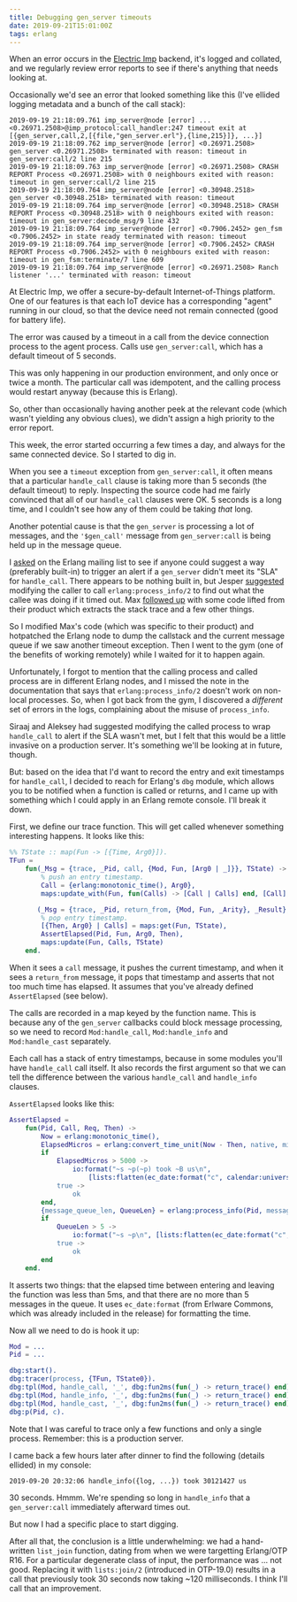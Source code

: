 ```yaml
---
title: Debugging gen_server timeouts
date: 2019-09-21T15:01:00Z
tags: erlang
---
```


When an error occurs in the [Electric Imp](https://electricimp.com) backend, it's logged and collated, and we regularly
review error reports to see if there's anything that needs looking at.

Occasionally we'd see an error that looked something like this (I've ellided logging metadata and a bunch of the call
stack):

```
2019-09-19 21:18:09.761 imp_server@node [error] ... <0.26971.2508>@imp_protocol:call_handler:247 timeout exit at [{gen_server,call,2,[{file,"gen_server.erl"},{line,215}]}, ...}]
2019-09-19 21:18:09.762 imp_server@node [error] <0.26971.2508> gen_server <0.26971.2508> terminated with reason: timeout in gen_server:call/2 line 215
2019-09-19 21:18:09.763 imp_server@node [error] <0.26971.2508> CRASH REPORT Process <0.26971.2508> with 0 neighbours exited with reason: timeout in gen_server:call/2 line 215
2019-09-19 21:18:09.764 imp_server@node [error] <0.30948.2518> gen_server <0.30948.2518> terminated with reason: timeout
2019-09-19 21:18:09.764 imp_server@node [error] <0.30948.2518> CRASH REPORT Process <0.30948.2518> with 0 neighbours exited with reason: timeout in gen_server:decode_msg/9 line 432
2019-09-19 21:18:09.764 imp_server@node [error] <0.7906.2452> gen_fsm <0.7906.2452> in state ready terminated with reason: timeout
2019-09-19 21:18:09.764 imp_server@node [error] <0.7906.2452> CRASH REPORT Process <0.7906.2452> with 0 neighbours exited with reason: timeout in gen_fsm:terminate/7 line 609
2019-09-19 21:18:09.764 imp_server@node [error] <0.26971.2508> Ranch listener '...' terminated with reason: timeout
```

At Electric Imp, we offer a secure-by-default Internet-of-Things platform. One of our features is that each IoT device
has a corresponding "agent" running in our cloud, so that the device need not remain connected (good for battery life).

The error was caused by a timeout in a call from the device connection process to the agent process. Calls use
`gen_server:call`, which has a default timeout of 5 seconds.

This was only happening in our production environment, and only once or twice a month. The particular call was
idempotent, and the calling process would restart anyway (because this is Erlang).

So, other than occasionally having another peek at the relevant code (which wasn't yielding any obvious clues), we
didn't assign a high priority to the error report.

This week, the error started occurring a few times a day, and always for the same connected device. So I started to dig
in.

When you see a `timeout` exception from `gen_server:call`, it often means that a particular `handle_call` clause is
taking more than 5 seconds (the default timeout) to reply. Inspecting the source code had me fairly convinced that all
of our `handle_call` clauses were OK. 5 seconds is a long time, and I couldn't see how any of them could be taking
_that_ long.

Another potential cause is that the `gen_server` is processing a lot of messages, and the `'$gen_call'` message from
`gen_server:call` is being held up in the message queue.

I [asked](http://erlang.org/pipermail/erlang-questions/2019-September/098444.html) on the Erlang mailing list to see if
anyone could suggest a way (preferably built-in) to trigger an alert if a `gen_server` didn't meet its "SLA" for
`handle_call`. There appears to be nothing built in, but Jesper
[suggested](http://erlang.org/pipermail/erlang-questions/2019-September/098446.html) modifying the caller to call
`erlang:process_info/2` to find out what the callee was doing if it timed out. Max [followed up](http://erlang.org/pipermail/erlang-questions/2019-September/098447.html) with some code lifted
from their product which extracts the stack trace and a few other things.

So I modified Max's code (which was specific to their product) and hotpatched the Erlang node to dump the callstack and
the current message queue if we saw another timeout exception. Then I went to the gym (one of the benefits of working
remotely) while I waited for it to happen again.

Unfortunately, I forgot to mention that the calling process and called process are in different Erlang nodes, and I
missed the note in the documentation that says that `erlang:process_info/2` doesn't work on non-local processes. So,
when I got back from the gym, I discovered a _different_ set of errors in the logs, complaining about the misuse of
`process_info`.

Siraaj and Aleksey had suggested modifying the called process to wrap `handle_call` to alert if the SLA wasn't met, but
I felt that this would be a little invasive on a production server. It's something we'll be looking at in future,
though.

But: based on the idea that I'd want to record the entry and exit timestamps for `handle_call`, I decided to reach for
Erlang's `dbg` module, which allows you to be notified when a function is called or returns, and I came up with
something which I could apply in an Erlang remote console. I'll break it down.

First, we define our trace function. This will get called whenever something interesting happens. It looks like this:

```erlang
%% TState :: map(Fun -> [{Time, Arg0}]).
TFun =
    fun(_Msg = {trace, _Pid, call, {Mod, Fun, [Arg0 | _]}}, TState) ->
        % push an entry timestamp.
        Call = {erlang:monotonic_time(), Arg0},
        maps:update_with(Fun, fun(Calls) -> [Call | Calls] end, [Call], TState);

       (_Msg = {trace, _Pid, return_from, {Mod, Fun, _Arity}, _Result}, TState) ->
        % pop entry timestamp.
        [{Then, Arg0} | Calls] = maps:get(Fun, TState),
        AssertElapsed(Pid, Fun, Arg0, Then),
        maps:update(Fun, Calls, TState)
    end.
```

When it sees a `call` message, it pushes the current timestamp, and when it sees a `return_from` message, it pops that
timestamp and asserts that not too much time has elapsed. It assumes that you've already defined `AssertElapsed` (see
below).

The calls are recorded in a map keyed by the function name. This is because any of the `gen_server` callbacks could
block message processing, so we need to record `Mod:handle_call`, `Mod:handle_info` and `Mod:handle_cast` separately.

Each call has a stack of entry timestamps, because in some modules you'll have `handle_call` call itself. It also
records the first argument so that we can tell the difference between the various `handle_call` and `handle_info`
clauses.

`AssertElapsed` looks like this:

```erlang
AssertElapsed =
    fun(Pid, Call, Req, Then) ->
        Now = erlang:monotonic_time(),
        ElapsedMicros = erlang:convert_time_unit(Now - Then, native, microsecond),
        if
            ElapsedMicros > 5000 ->
                io:format("~s ~p(~p) took ~B us\n",
                    [lists:flatten(ec_date:format("c", calendar:universal_time())), Call, Req, ElapsedMicros]);
            true ->
                ok
        end,
        {message_queue_len, QueueLen} = erlang:process_info(Pid, message_queue_len),
        if
            QueueLen > 5 ->
                io:format("~s ~p\n", [lists:flatten(ec_date:format("c", calendar:universal_time())), erlang:process_info(Pid, messages)]);
            true ->
                ok
        end
    end.
```

It asserts two things: that the elapsed time between entering and leaving the function was less than 5ms, and that there
are no more than 5 messages in the queue. It uses `ec_date:format` (from Erlware Commons, which was already included in
the release) for formatting the time.

Now all we need to do is hook it up:

```erlang
Mod = ...
Pid = ...

dbg:start().
dbg:tracer(process, {TFun, TState0}).
dbg:tpl(Mod, handle_call, '_', dbg:fun2ms(fun(_) -> return_trace() end)).
dbg:tpl(Mod, handle_info, '_', dbg:fun2ms(fun(_) -> return_trace() end)).
dbg:tpl(Mod, handle_cast, '_', dbg:fun2ms(fun(_) -> return_trace() end)).
dbg:p(Pid, c).
```

Note that I was careful to trace only a few functions and only a single process. Remember: this is a production server.

I came back a few hours later after dinner to find the following (details ellided) in my console:

```
2019-09-20 20:32:06 handle_info({log, ...}) took 30121427 us
```

30 seconds. Hmmm. We're spending so long in `handle_info` that a `gen_server:call` immediately afterward times out.

But now I had a specific place to start digging.

After all that, the conclusion is a little underwhelming: we had a hand-written `list_join` function, dating from when
we were targetting Erlang/OTP R16. For a particular degenerate class of input, the performance was ... not good.
Replacing it with `lists:join/2` (introduced in OTP-19.0) results in a call that previously took 30 seconds now taking
~120 milliseconds. I think I'll call that an improvement.
